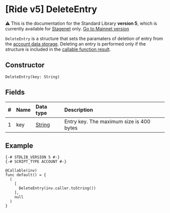 # [Ride v5] DeleteEntry

:warning: This is the documentation for the Standard Library **version 5**, which is currently available for [Stagenet](/en/blockchain/blockchain-network/) only. [Go to Mainnet version](/en/ride/structures/script-actions/delete-entry)

`DeleteEntry` is a structure that sets the paramaters of deletion of entry from the [account data storage](/en/blockchain/account/account-data-storage). Deleting an entry is performed only if the structure is included in the [callable function result](/en/ride/v5/functions/callable-function#invocation-result-2).

## Constructor

`DeleteEntry(key: String)`

## Fields

|   #   | Name | Data type | Description |
| :--- | :--- | :--- | :--- |
| 1 | key | [String](/en/ride/v5/data-types/string) | Entry key. The maximum size is 400 bytes |

## Example

```ride
{-# STDLIB_VERSION 5 #-}
{-# SCRIPT_TYPE ACCOUNT #-}
    
@Callable(inv)
func default() = {
  (
    [
      DeleteEntry(inv.caller.toString())
    ],
    null
  )
}
```
